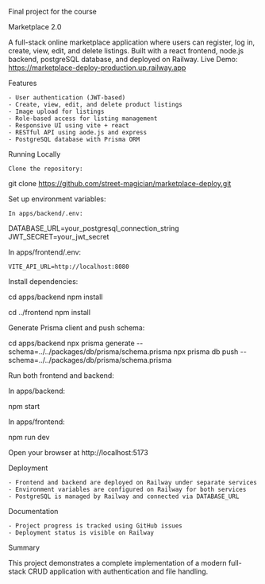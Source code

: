 Final project for the course

Marketplace 2.0

A full-stack online marketplace application where users can register, log in, create, view, edit, and delete listings. Built with a react frontend, node.js backend, postgreSQL database, and deployed on Railway.
Live Demo:
https://marketplace-deploy-production.up.railway.app

Features

    - User authentication (JWT-based)
    - Create, view, edit, and delete product listings
    - Image upload for listings
    - Role-based access for listing management
    - Responsive UI using vite + react
    - RESTful API using aode.js and express
    - PostgreSQL database with Prisma ORM


Running Locally

    Clone the repository:

git clone https://github.com/street-magician/marketplace-deploy.git

Set up environment variables:

    In apps/backend/.env:

DATABASE_URL=your_postgresql_connection_string
JWT_SECRET=your_jwt_secret

In apps/frontend/.env:

    VITE_API_URL=http://localhost:8080

Install dependencies:

cd apps/backend
npm install

cd ../frontend
npm install

Generate Prisma client and push schema:

cd apps/backend
npx prisma generate --schema=../../packages/db/prisma/schema.prisma
npx prisma db push --schema=../../packages/db/prisma/schema.prisma

Run both frontend and backend:

In apps/backend:

npm start

In apps/frontend:

npm run dev

Open your browser at http://localhost:5173

Deployment

    - Frontend and backend are deployed on Railway under separate services
    - Environment variables are configured on Railway for both services
    - PostgreSQL is managed by Railway and connected via DATABASE_URL

Documentation

    - Project progress is tracked using GitHub issues
    - Deployment status is visible on Railway

Summary

This project demonstrates a complete implementation of a modern full-stack CRUD application with authentication and file handling.
